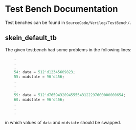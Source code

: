 # Test Bench Documentation
Test benches can be found in `SourceCode/Verilog/TestBench/`.

## skein_default_tb
The given testbench had some problems in the following lines:
```verilog
    .
    .
    .
    54: data = 512'd12345609823;
	55:	midstate = 96'd456;
    .
    .
    .
    59: data = 512'd7659432094555543122297600000000654;
	60:	midstate = 96'd456;
    .
    .
    .
```
in which values of `data` and `midstate` should be swapped.

